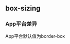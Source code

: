 ## box-sizing


<!-- CSSJSON.box-sizing.description -->
### App平台差异  
App平台默认值为border-box

<!-- CSSJSON.box-sizing.syntax -->

<!-- CSSJSON.box-sizing.values -->

<!-- CSSJSON.box-sizing.compatibility -->

<!-- CSSJSON.box-sizing.reference -->
